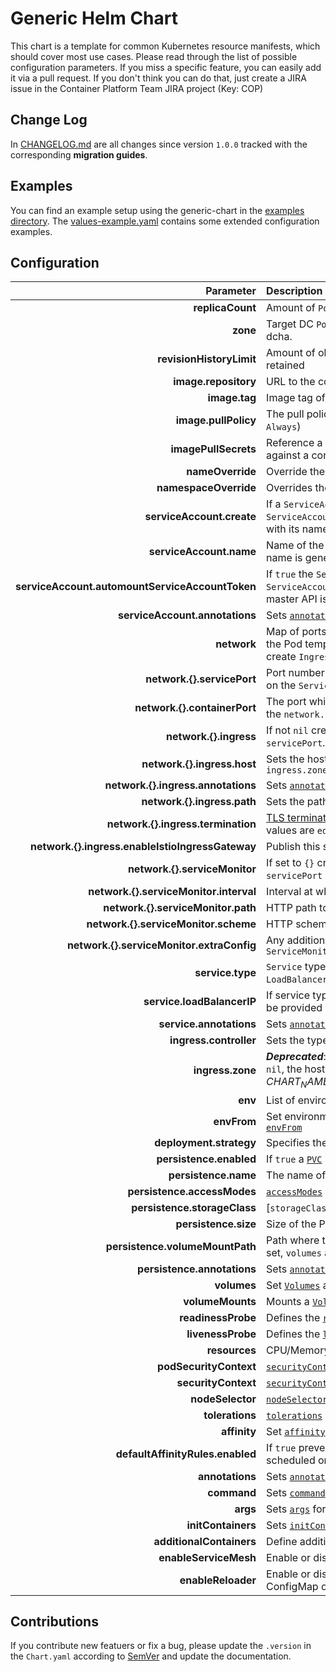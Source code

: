 # Generic Helm Chart

This chart is a template for common Kubernetes resource manifests, which should cover most use cases. Please read through the list of possible configuration parameters. If you miss a specific feature, you can easily add it via a pull request. If you don't think you can do that, just create a JIRA issue in the Container Platform Team JIRA project (Key: COP)

## Change Log
In [CHANGELOG.md](./CHANGELOG.md) are all changes since version `1.0.0` tracked with the corresponding **migration guides**.

## Examples
You can find an example setup using the generic-chart in the [examples directory](./examples/). The [values-example.yaml](./values-example.yaml) contains some extended configuration examples.

## Configuration

|                                        Parameter | Description                                                                                                                                                                                                                                  | Default |
|-------------------------------------------------:|:---------------------------------------------------------------------------------------------------------------------------------------------------------------------------------------------------------------------------------------------|:--------|
|                                 **replicaCount** | Amount of `Pod` replicas                                                                                                                                                                                                                     | `1` |
|                                         **zone** | Target DC `Pod` placement. Allowed values are any,dc1,dc2 and dcha.                                                                                                                                                                          | `any` |
|                         **revisionHistoryLimit** | Amount of old `ReplicaSets` for this `Deployment` should be retained                                                                                                                                                                         | `1` |
|                             **image.repository** | URL to the container registry with organisation and repository                                                                                                                                                                               | `nil` |
|                                    **image.tag** | Image tag of the provided container repository                                                                                                                                                                                               | `nil` |
|                             **image.pullPolicy** | The pull policy when a image should be pulled (`IfNotPresent`, `Always`)                                                                                                                                                                     | `IfNotPresent` |
|                             **imagePullSecrets** | Reference a `Secret` which should be use to authenticate against a container registry                                                                                                                                                        | `nil` |
|                                 **nameOverride** | Override the fullname with this name                                                                                                                                                                                                         | "" |
|                            **namespaceOverride** | Overrides the namespace in every resource                                                                                                                                                                                                    | `nil` |
|                        **serviceAccount.create** | If a `ServiceAccount` should be created. If `false` a `ServiceAccount` must be provided and configured correctly with its name under `serviceAccount.name`.                                                                                  | `true` |
|                          **serviceAccount.name** | Name of the `ServiceAccount`. If not set and create is true, a name is generated using the name template                                                                                                                                     | `nil` |
|  **serviceAccount.automountServiceAccountToken** | If `true` the `Secret` with the `Token` and `Certificates`  of the `ServiceAccount` is mounted. Only required when access to the master API is necessary                                                                                     | `false` |
|                   **serviceAccount.annotations** | Sets [`annotations`](https://kubernetes.io/docs/concepts/overview/working-with-objects/annotations/) for the `ServiceAccount`                                                                                                                | `{}` |
|                                      **network** | Map of ports which should be exposed. Adds `ports` section to the Pod template, adds `ports` section to Service and can create `Ingress` or `Route` and `ServiceMonitor` for the ports.                                                      | `network.http.servicePort: 8080` |
|                       **network.{}.servicePort** | Port number of the `Service` (e.g. 8080, 8443). If `nil` no port on the `Service` is exposed                                                                                                                                                 | `nil` |
|                     **network.{}.containerPort** | The port which is exposed on the `Pod`. If `nil` corresponds to the `network.{}.servicePort`                                                                                                                                                 | `nil` |
|                           **network.{}.ingress** | If not `nil` creates an `Ingress` or `Route` for the `Service` and its `servicePort`. If set to `{}` see `ingress.zone`                                                                                                                      | `nil` |
|                      **network.{}.ingress.host** | Sets the hostname for the `Ingress` or `Route`. If `nil` see `ingress.zone`                                                                                                                                                                  | `nil` |
|               **network.{}.ingress.annotations** | Sets [`annotations`](https://kubernetes.io/docs/concepts/overview/working-with-objects/annotations/) for the `Ingress` or `Route` instance                                                                                                   | `{}` |
|                      **network.{}.ingress.path** | Sets the path for the `Ingress` or `Route` instance                                                                                                                                                                                          | `/` |
|               **network.{}.ingress.termination** | [TLS termination](https://docs.openshift.com/container-platform/3.11/architecture/networking/routes.html#route-types) for the `Ingress` or `Route` instance. Possible values are `edge`, `passthrough` or `reencrypt`                        | `edge` |
| **network.{}.ingress.enableIstioIngressGateway** | Publish this service outside service mesh                                                                                                                                                                                                    | `false`
|                    **network.{}.serviceMonitor** | If set to `{}` creates a `ServiceMonitor` for the `Service` and its `servicePort` with default values for `interval`,`path` and `scheme`                                                                                                     | `nil` |
|           **network.{}.serviceMonitor.interval** | Interval at which metrics should be scraped                                                                                                                                                                                                  | `30s` |
|               **network.{}.serviceMonitor.path** | HTTP path to scrape for metrics.                                                                                                                                                                                                             | `/metrics` |
|             **network.{}.serviceMonitor.scheme** | HTTP scheme to scrape metrics                                                                                                                                                                                                                | `http` |
|        **network.{}.serviceMonitor.extraConfig** | Any additional configuration available under `endpoints` of the `ServiceMonitor`                                                                                                                                                             | `nil` |
|                                 **service.type** | `Service` type (`ClusterIP`, `NodePort`, `ExternalName`, `LoadBalancer`)                                                                                                                                                                                     | `ClusterIP` |
|                       **service.loadBalancerIP** | If service type set to LoadBalancer then loadBalancerIP must be provided                                                                                                                                                                                | `ClusterIP` |
|                          **service.annotations** | Sets [`annotations`](https://kubernetes.io/docs/concepts/overview/working-with-objects/annotations/) for the `Service`                                                                                                                       | `{}` |
|                           **ingress.controller** | Sets the type of the ingress controller (e.g. Route, Ingress)                                                                                                                                                                                | `Route` |
|                                 **ingress.zone** | ***Deprecated***: If set to `ch` or `sh` and `network.{}.ingress.host` is `nil`, the hostname is generated (~ $CHART_NAME-$RELEASE_NAME.$ZONE$ENV.os1.balgroupit.com)                                                                        | `nil` |
|                                          **env** | List of environment variables for the `Deployment`                                                                                                                                                                                           | `[]` |
|                                      **envFrom** | Set environment variables from a `ConfigMap` or `Secret`. See [`envFrom`](https://kubernetes.io/docs/tasks/configure-pod-container/configure-pod-configmap/#configure-all-key-value-pairs-in-a-configmap-as-container-environment-variables) | `nil` |
|                          **deployment.strategy** | Specifies the [`strategy`](https://kubernetes.io/docs/concepts/workloads/controllers/deployment/#strategy) used to replace old Pods by new ones                                                                                              | `type: RollingUpdate` |
|                          **persistence.enabled** | If `true` a [`PVC`](https://kubernetes.io/docs/concepts/storage/persistent-volumes/) is created                                                                                                                                              | `false` |
|                             **persistence.name** | The name of the PVC                                                                                                                                                                                                                          | `generic-chart.name` |
|                      **persistence.accessModes** | [`accessModes`](https://kubernetes.io/docs/concepts/storage/persistent-volumes/#access-modes) of the PVC (ReadWriteOnce, ReadWriteMany)                                                                                                      | `ReadWriteOnce` |
|                     **persistence.storageClass** | [`storageClass`] of the PVC (trident-nfs-snapshot, trident-nfs)                                                                                                                                                                              | `nil` |
|                             **persistence.size** | Size of the PVC (e.g. 512Mi, 10Gi, 1Ti)                                                                                                                                                                                                      | `nil` |
|                  **persistence.volumeMountPath** | Path where to volume should be mounted (e.g. `/var/data/`). If set, `volumes` and `volumeMounts` are configured                                                                                                                              | `nil` |
|                      **persistence.annotations** | Sets [`annotations`](https://kubernetes.io/docs/concepts/overview/working-with-objects/annotations/) for the `PersistentVolumeClaim`                                                                                                         | `{}` |
|                                      **volumes** | Set [`Volumes`](https://kubernetes.io/docs/concepts/storage/volumes/) available to the `Pod`                                                                                                                                                 | `[]` |
|                                 **volumeMounts** | Mounts a [`Volume`](https://kubernetes.io/docs/concepts/storage/volumes/) defined in `volumes` in the container.                                                                                                                             | `[]` |
|                               **readinessProbe** | Defines the [`readinessProbe`](https://kubernetes.io/docs/tasks/configure-pod-container/configure-liveness-readiness-startup-probes/)                                                                                                        | `{}` |
|                                **livenessProbe** | Defines the [`livenessProbe`](https://kubernetes.io/docs/tasks/configure-pod-container/configure-liveness-readiness-startup-probes/)                                                                                                         | `{}` |
|                                    **resources** | CPU/Memory resource [`requests/limits`](https://kubernetes.io/docs/concepts/configuration/manage-compute-resources-container/#resource-requests-and-limits-of-pod-and-container)                                                             | `{}` |
|                           **podSecurityContext** | [`securityContext`](https://kubernetes.io/docs/tasks/configure-pod-container/security-context/) of the `Pod`                                                                                                                                 | `{}`|
|                              **securityContext** | [`securityContext`](https://kubernetes.io/docs/tasks/configure-pod-container/security-context/) for the container                                                                                                                            | `{}`|
|                                 **nodeSelector** | [`nodeSelector`](https://kubernetes.io/docs/concepts/configuration/assign-pod-node/#nodeselector) schedules Pods only on matching nodes                                                                                                      | `{}` |
|                                  **tolerations** | [`tolerations`](https://kubernetes.io/docs/concepts/configuration/taint-and-toleration/) allows to schedule `Pods` on nodes with [`taints`](https://kubernetes.io/docs/concepts/configuration/taint-and-toleration/)                         | `{}` |
|                                     **affinity** | Set [`affinity`](https://kubernetes.io/docs/concepts/configuration/assign-pod-node/#node-affinity-beta-feature) to control how pods are scheduled                                                                                            | `{}` |
|                 **defaultAffinityRules.enabled** | If `true` prevents that the `Pod` defined in `replicaCount` are not scheduled on the same node                                                                                                                                               | `true` |
|                                  **annotations** | Sets [`annotations`](https://kubernetes.io/docs/concepts/overview/working-with-objects/annotations/) for the `Pod`                                                                                                                           | `{}` |
|                                      **command** | Sets [`command`](https://kubernetes.io/docs/tasks/inject-data-application/define-command-argument-container/#define-a-command-and-arguments-when-you-create-a-pod) for the `Pod`.                                                            | `[]` |
|                                         **args** | Sets [`args`](https://kubernetes.io/docs/tasks/inject-data-application/define-command-argument-container/#define-a-command-and-arguments-when-you-create-a-pod) for the `Pod`.                                                               | `[]` |
|                               **initContainers** | Sets [`initContainers`](https://kubernetes.io/docs/concepts/workloads/pods/init-containers/) for the `Pod`.                                                                                                                                  | `[]` |
|                         **additionalContainers** | Define additional containers for the `Pod`.                                                                                                                                                                                                  | `[]` |
|                            **enableServiceMesh** | Enable or disable deployment of pods in a service mesh                                                                                                                                                                                       | `false` |
|                               **enableReloader** | Enable or disable automatic restarts of pods if a referenced ConfigMap or Secret has changed. [More Info](https://github.com/stakater/Reloader)                                                                                              | `false` |
## Contributions
If you contribute new featuers or fix a bug, please update the `.version` in the `Chart.yaml` according to [SemVer](https://semver.org/) and update the documentation.
